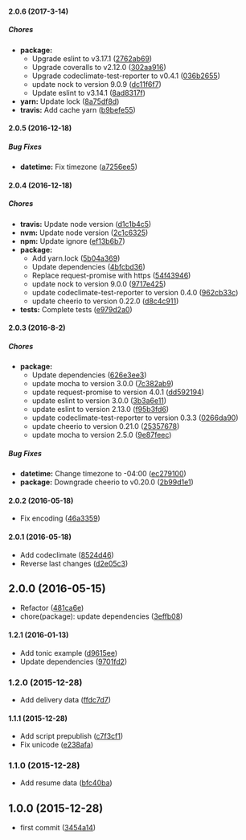 #### 2.0.6 (2017-3-14)

##### Chores

* **package:**
  * Upgrade eslint to v3.17.1 ([2762ab69](https://github.com/lgaticaq/chilexpress/commit/2762ab699d2d3182fe5460e3166f269402ecfde9))
  * Upgrade coveralls to v2.12.0 ([302aa916](https://github.com/lgaticaq/chilexpress/commit/302aa9164ba0b563a776f6caaabc721aadd6ef9f))
  * Upgrade codeclimate-test-reporter to v0.4.1 ([036b2655](https://github.com/lgaticaq/chilexpress/commit/036b26550b6005370bb3c068e706477d7ceb78fa))
  * update nock to version 9.0.9 ([dc11f6f7](https://github.com/lgaticaq/chilexpress/commit/dc11f6f7815dfd2a55fbfd83e3593efcf17bbb16))
  * Update eslint to v3.14.1 ([8ad8317f](https://github.com/lgaticaq/chilexpress/commit/8ad8317fe57db10ccfa42547ba2b29d9a1e93278))
* **yarn:** Update lock ([8a75df8d](https://github.com/lgaticaq/chilexpress/commit/8a75df8d4516520dcf553377a6ca95cdcc6f5dda))
* **travis:** Add cache yarn ([b9befe55](https://github.com/lgaticaq/chilexpress/commit/b9befe55562ad5f3b9944276d78817072633e1a0))

#### 2.0.5 (2016-12-18)

##### Bug Fixes

* **datetime:** Fix timezone ([a7256ee5](https://github.com/lgaticaq/chilexpress/commit/a7256ee5f9d40781e8d383e0a94b4fe1c17aa167))

#### 2.0.4 (2016-12-18)

##### Chores

* **travis:** Update node version ([d1c1b4c5](https://github.com/lgaticaq/chilexpress/commit/d1c1b4c5ffe67174ec1620433ef7fbeded86805c))
* **nvm:** Update node version ([2c1c6325](https://github.com/lgaticaq/chilexpress/commit/2c1c6325eb0b6465640c9cff706e12b9dbc3d6a4))
* **npm:** Update ignore ([ef13b6b7](https://github.com/lgaticaq/chilexpress/commit/ef13b6b7091665bd3e6b2d07a9b7077201cc5854))
* **package:**
  * Add yarn.lock ([5b04a369](https://github.com/lgaticaq/chilexpress/commit/5b04a36924681cbde8722d150dd022942adcc8b1))
  * Update dependencies ([4bfcbd36](https://github.com/lgaticaq/chilexpress/commit/4bfcbd366c955f207957e4ce1f3accb421646bef))
  * Replace request-promise with https ([54f43946](https://github.com/lgaticaq/chilexpress/commit/54f43946e36e72b0c75ef9d6d9d7ae0f332bc7cc))
  * update nock to version 9.0.0 ([9717e425](https://github.com/lgaticaq/chilexpress/commit/9717e42594ec28460499f5287051fe7b8fb4a5b5))
  * update codeclimate-test-reporter to version 0.4.0 ([962cb33c](https://github.com/lgaticaq/chilexpress/commit/962cb33c1318a4e3435a7865419678f330373965))
  * update cheerio to version 0.22.0 ([d8c4c911](https://github.com/lgaticaq/chilexpress/commit/d8c4c9110d25980e005061dcb205cc7d8a2e3465))
* **tests:** Complete tests ([e979d2a0](https://github.com/lgaticaq/chilexpress/commit/e979d2a09ae952511a42f83d1ee9c4e3875f4269))

#### 2.0.3 (2016-8-2)

##### Chores

* **package:**
  * Update dependencies ([626e3ee3](https://github.com/lgaticaq/chilexpress/commit/626e3ee3f5763c4d803504040ad6f0e260d199b3))
  * update mocha to version 3.0.0 ([7c382ab9](https://github.com/lgaticaq/chilexpress/commit/7c382ab9d1bf47d0affc0fd4988a18c252a47c5b))
  * update request-promise to version 4.0.1 ([dd592194](https://github.com/lgaticaq/chilexpress/commit/dd5921944da7ebd9dc1acdd35d73de69b63b2ea3))
  * update eslint to version 3.0.0 ([3b3a6e11](https://github.com/lgaticaq/chilexpress/commit/3b3a6e111892ef8d50cfd014923d0bf88723a7f3))
  * update eslint to version 2.13.0 ([f95b3fd6](https://github.com/lgaticaq/chilexpress/commit/f95b3fd661cdd1e6093d1cb2f16cb6297dfa21f2))
  * update codeclimate-test-reporter to version 0.3.3 ([0266da90](https://github.com/lgaticaq/chilexpress/commit/0266da90488e0d4c0db56cfbd5af752dadb3cb0a))
  * update cheerio to version 0.21.0 ([25357678](https://github.com/lgaticaq/chilexpress/commit/2535767818747b9e107d8038f7960f46d25d3533))
  * update mocha to version 2.5.0 ([9e87feec](https://github.com/lgaticaq/chilexpress/commit/9e87feec417f6e1963e72caede04968bc99767cd))

##### Bug Fixes

* **datetime:** Change timezone to -04:00 ([ec279100](https://github.com/lgaticaq/chilexpress/commit/ec279100b215aade680448f42056219242d3a4f7))
* **package:** Downgrade cheerio to v0.20.0 ([2b99d1e1](https://github.com/lgaticaq/chilexpress/commit/2b99d1e1663670f856569292aea1dcb68bfdc7df))

#### 2.0.2 (2016-05-18)

* Fix encoding ([46a3359](https://github.com/lgaticaq/chilexpress/commit/46a3359))

#### 2.0.1 (2016-05-18)

* Add codeclimate ([8524d46](https://github.com/lgaticaq/chilexpress/commit/8524d46))
* Reverse last changes ([d2e05c3](https://github.com/lgaticaq/chilexpress/commit/d2e05c3))

## 2.0.0 (2016-05-15)

* Refactor ([481ca6e](https://github.com/lgaticaq/chilexpress/commit/481ca6e))
* chore(package): update dependencies ([3effb08](https://github.com/lgaticaq/chilexpress/commit/3effb08))

#### 1.2.1 (2016-01-13)

* Add tonic example ([d9615ee](https://github.com/lgaticaq/chilexpress/commit/d9615ee))
* Update dependencies ([9701fd2](https://github.com/lgaticaq/chilexpress/commit/9701fd2))

### 1.2.0 (2015-12-28)

* Add delivery data ([ffdc7d7](https://github.com/lgaticaq/chilexpress/commit/ffdc7d7))

#### 1.1.1 (2015-12-28)

* Add script prepublish ([c7f3cf1](https://github.com/lgaticaq/chilexpress/commit/c7f3cf1))
* Fix unicode ([e238afa](https://github.com/lgaticaq/chilexpress/commit/e238afa))

### 1.1.0 (2015-12-28)

* Add resume data ([bfc40ba](https://github.com/lgaticaq/chilexpress/commit/bfc40ba))

## 1.0.0 (2015-12-28)

* first commit ([3454a14](https://github.com/lgaticaq/chilexpress/commit/3454a14))
